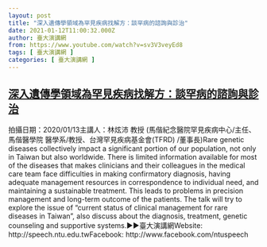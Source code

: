 ```yaml
---
layout: post
title: "深入遺傳學領域為罕見疾病找解方：談罕病的諮詢與診治"
date: 2021-01-12T11:00:32.000Z
author: 臺大演講網
from: https://www.youtube.com/watch?v=sv3V3veyEd8
tags: [ 臺大演講網 ]
categories: [ 臺大演講網 ]
---
```

<!--1610449232000-->
[深入遺傳學領域為罕見疾病找解方：談罕病的諮詢與診治](https://www.youtube.com/watch?v=sv3V3veyEd8)
------

<div>
拍攝日期：2020/01/13主講人：林炫沛 教授 (馬偕紀念醫院罕見疾病中心/主任、馬偕醫學院 醫學系/教授、台灣罕見疾病基金會(TFRD) /董事長)Rare genetic diseases collectively impact a significant portion of our population, not only in Taiwan but also worldwide. There is limited information available for most of the diseases that makes clinicians and their colleagues in the medical care team face difficulties in making confirmatory diagnosis, having adequate management resources in correspondence to individual need, and maintaining a sustainable treatment. This leads to problems in precision management and long-term outcome of the patients. The talk will try to explore the issue of “current status of clinical management for rare diseases in Taiwan”, also discuss about the diagnosis, treatment, genetic counseling and supportive systems.►►臺大演講網Website: http://speech.ntu.edu.twFacebook: http://www.facebook.com/ntuspeech
</div>
